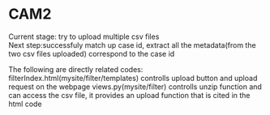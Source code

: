 # CAM2
Current stage: try to upload multiple csv files</br>
Next step:successfuly match up case id, extract all the metadata(from the two csv files uploaded) correspond to the case id

The following are directly related codes:
filterIndex.html(mysite/filter/templates) controlls upload button and upload request on the webpage
views.py(mysite/filter) controlls unzip function and can access the csv file, it provides an upload function that is cited in the html code

